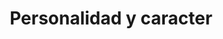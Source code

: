 ---
title: "Personalidad y caracter"
description: "Todas las ratas no son iguales pero comparten algunas caracteristicas"
pubDate: "2021-06-08"
hero: "/images/personalidad.jpg"
tags: ["adoptar"]
layout: "../../layouts/Layout.astro"
---
